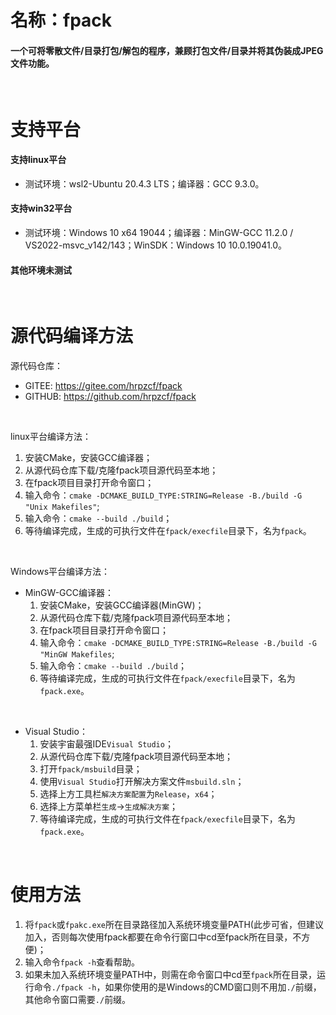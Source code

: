 # 名称：fpack

#### 一个可将零散文件/目录打包/解包的程序，兼顾打包文件/目录并将其伪装成JPEG文件功能。

<br>

# 支持平台

#### 支持linux平台
- 测试环境：wsl2-Ubuntu 20.4.3 LTS；编译器：GCC 9.3.0。

#### 支持win32平台
- 测试环境：Windows 10 x64 19044；编译器：MinGW-GCC 11.2.0 / VS2022-msvc_v142/143；WinSDK：Windows 10 10.0.19041.0。

#### 其他环境未测试

<br>

# 源代码编译方法

源代码仓库：
- GITEE: https://gitee.com/hrpzcf/fpack
- GITHUB: https://github.com/hrpzcf/fpack

<br>

linux平台编译方法：
1. 安装CMake，安装GCC编译器；
2. 从源代码仓库下载/克隆fpack项目源代码至本地；
3. 在fpack项目目录打开命令窗口；
4. 输入命令：`cmake -DCMAKE_BUILD_TYPE:STRING=Release -B./build -G "Unix Makefiles"`;
5. 输入命令：`cmake --build ./build`；
6. 等待编译完成，生成的可执行文件在`fpack/execfile`目录下，名为`fpack`。

<br>

Windows平台编译方法：
- MinGW-GCC编译器：
  1. 安装CMake，安装GCC编译器(MinGW)；
  2. 从源代码仓库下载/克隆fpack项目源代码至本地；
  3. 在fpack项目目录打开命令窗口；
  4. 输入命令：`cmake -DCMAKE_BUILD_TYPE:STRING=Release -B./build -G "MinGW Makefiles`;
  5. 输入命令：`cmake --build ./build`；
  6. 等待编译完成，生成的可执行文件在`fpack/execfile`目录下，名为`fpack.exe`。

<br>

- Visual Studio：
    1. 安装宇宙最强IDE`Visual Studio`；
    2. 从源代码仓库下载/克隆fpack项目源代码至本地；
    3. 打开`fpack/msbuild`目录；
    4. 使用`Visual Studio`打开解决方案文件`msbuild.sln`；
    5. 选择上方工具栏`解决方案配置`为`Release`，`x64`；
    6. 选择上方菜单栏`生成`->`生成解决方案`；
    7. 等待编译完成，生成的可执行文件在`fpack/execfile`目录下，名为`fpack.exe`。

<br>

# 使用方法

1. 将`fpack`或`fpakc.exe`所在目录路径加入系统环境变量PATH(此步可省，但建议加入，否则每次使用fpack都要在命令行窗口中cd至fpack所在目录，不方便)；
2. 输入命令`fpack -h`查看帮助。
3. 如果未加入系统环境变量PATH中，则需在命令窗口中cd至`fpack`所在目录，运行命令`./fpack -h`，如果你使用的是Windows的CMD窗口则不用加`./`前缀，其他命令窗口需要`./`前缀。
